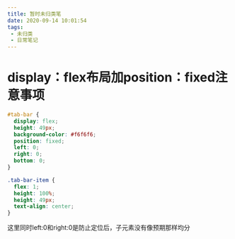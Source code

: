 ```yaml
---
title: 暂时未归类笔
date: 2020-09-14 10:01:54
tags:
 - 未归类
 - 日常笔记
---
```


# display：flex布局加position：fixed注意事项

```css
#tab-bar {
  display: flex;
  height: 49px;
  background-color: #f6f6f6;
  position: fixed;
  left: 0;
  right: 0;
  bottom: 0;
}

.tab-bar-item {
  flex: 1;
  height: 100%;
  height: 49px;
  text-align: center;
}
```

这里同时left:0和right:0是防止定位后，子元素没有像预期那样均分

